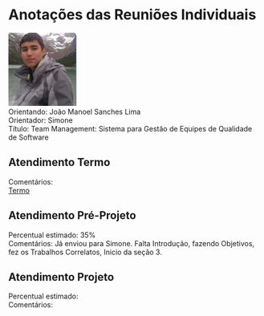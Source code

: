 # Anotações das Reuniões Individuais  

![foto](foto.png "foto")  
Orientando: João Manoel Sanches Lima  
Orientador: Simone  
Título: Team Management: Sistema para Gestão de Equipes de Qualidade de Software  

## Atendimento Termo  

Comentários:  
[Termo](Termo.pdf "Termo")  

## Atendimento Pré-Projeto  

Percentual estimado: 35%  
Comentários: Já enviou para Simone. Falta Introdução, fazendo Objetivos, fez os Trabalhos Correlatos, Inicio da seção 3.  

## Atendimento Projeto  

Percentual estimado:  
Comentários:  
